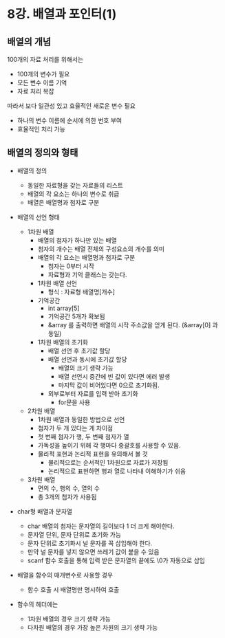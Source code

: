 # 8강. 배열과 포인터(1)

## 배열의 개념

100개의 자료 처리를 위해서는

- 100개의 변수가 필요
- 모든 변수 이름 기억
- 자료 처리 복잡

따라서 보다 일관성 있고 효율적인 새로운 변수 필요

- 하나의 변수 이름에 순서에 의한 번호 부여
- 효율적인 처리 가능

## 배열의 정의와 형태

- 배열의 정의
  - 동일한 자료형을 갖는 자료들의 리스트
  - 배열의 각 요소는 하나의 변수로 취급
  - 배열은 배열명과 첨자로 구분
- 배열의 선언 형태
  - 1차원 배열
    - 배열의 첨자가 하나만 있는 배열
    - 첨자의 개수는 배열 전체의 구성요소의 개수를 의미
    - 배열의 각 요소는 배열명과 첨자로 구분
      - 첨자는 0부터 시작
      - 자료형과 기억 클래스는 갖는다.
    - 1차원 배열 선언
      - 형식 : 자료형 배열명[개수]
    - 기억공간
      - int array[5]
      - 기억공간 5개가 확보됨
      - &array 를 출력하면 배열의 시작 주소값을 얻게 된다. (&array[0] 과 동일)
    - 1차원 배열의 초기화
      - 배열 선언 후 초기값 할당
      - 배열 선언과 동시에 초기값 할당
        - 배열의 크기 생략 가능
        - 배열 선언시 중간에 빈 값이 있다면 에러 발생
        - 마지막 값이 비어있다면 0으로 초기화됨.
      - 외부로부터 자료를 입력 받아 초기화
        - for문을 사용
  - 2차원 배열
    - 1차원 배열과 동일한 방법으로 선언
    - 첨자가 두 개 있다는 게 차이점
    - 첫 번째 첨자가 행, 두 번째 첨자가 열
    - 가독성을 높이기 위해 각 행마다 중괄호를 사용할 수 있음.
    - 물리적 표현과 논리적 표현을 유의해서 볼 것
      - 물리적으로는 순서적인 1차원으로 자료가 저장됨
      - 논리적으로 표현하면 행과 열로 나타내 이해하기가 쉬움
  - 3차원 배열
    - 면의 수, 행의 수, 열의 수
    - 총 3개의 첨자가 사용됨
- char형 배열과 문자열
  - char 배열의 첨자는 문자열의 길이보다 1 더 크게 해야한다.
  - 문자열 단위, 문자 단위로 초기화 가능
  - 문자 단위로 초기화시 널 문자를 꼭 삽입해야 한다.
  - 만약 널 문자를 넣지 않으면 쓰레기 값이 붙을 수 있음
  - scanf 함수 호출을 통해 입력 받은 문자열의 끝에도 \0가 자동으로 삽입


- 배열을 함수의 매개변수로 사용할 경우
  - 함수 호출 시 배열명만 명시하여 호출
- 함수의 헤더에는
  - 1차원 배열의 경우 크기 생략 가능
  - 다차원 배열의 경우 가장 높은 차원의 크기 생략 가능
